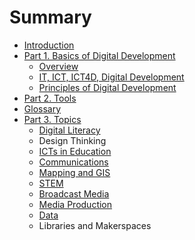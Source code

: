 # Summary

* [Introduction](README.md)
* [Part 1. Basics of Digital Development](part-1-basics-of-digital-development.md)
  * [Overview](chapter1.md)
  * [IT, ICT, ICT4D, Digital Development](it-ict-ict4d-digital-development.md)
  * [Principles of Digital Development](principles-of-digital-development.md)
* [Part 2. Tools](part-2-tools.md)
* [Glossary](glossary.md)
* [Part 3. Topics](part-3-topics.md)
  * [Digital Literacy](digital-literacy.md)
  * Design Thinking
  * [ICTs in Education](icts-in-education.md)
  * [Communications](communications.md)
  * [Mapping and GIS](mapping-and-gis.md)
  * [STEM](stem.md)
  * [Broadcast Media](broadcast-media.md)
  * [Media Production](media-production.md)
  * [Data](data.md)
  * Libraries and Makerspaces

